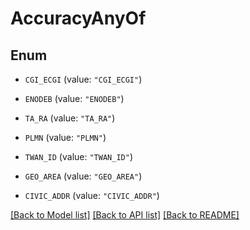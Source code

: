 # AccuracyAnyOf

## Enum


* `CGI_ECGI` (value: `"CGI_ECGI"`)

* `ENODEB` (value: `"ENODEB"`)

* `TA_RA` (value: `"TA_RA"`)

* `PLMN` (value: `"PLMN"`)

* `TWAN_ID` (value: `"TWAN_ID"`)

* `GEO_AREA` (value: `"GEO_AREA"`)

* `CIVIC_ADDR` (value: `"CIVIC_ADDR"`)


[[Back to Model list]](../README.md#documentation-for-models) [[Back to API list]](../README.md#documentation-for-api-endpoints) [[Back to README]](../README.md)


